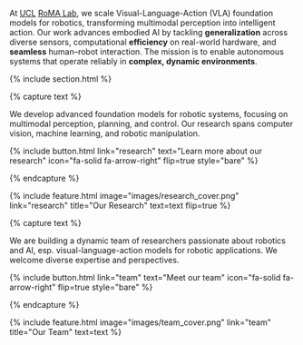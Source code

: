 ---
---

<!-- # Rome wasn’t built in a day — research at RoMA is built step by step. -->

At [UCL](https://www.ucl.ac.uk/) [RoMA Lab](https://christopherlu.github.io/group_website/), we scale Visual-Language-Action (VLA) foundation models for robotics, transforming multimodal perception into intelligent action. Our work advances embodied AI by tackling **generalization** across diverse sensors, computational **efficiency** on real-world hardware, and **seamless** human–robot interaction. The mission is to enable autonomous systems that operate reliably in **complex, dynamic environments**.

{% include section.html %}

<!-- ## Highlights -->

{% capture text %}

We develop advanced foundation models for robotic systems, focusing on multimodal perception, planning, and control. Our research spans computer vision, machine learning, and robotic manipulation.

{%
  include button.html
  link="research"
  text="Learn more about our research"
  icon="fa-solid fa-arrow-right"
  flip=true
  style="bare"
%}

{% endcapture %}

{%
  include feature.html
  image="images/research_cover.png"
  link="research"
  title="Our Research"
  text=text
  flip=true
%}

<!-- {% capture text %}

Lorem ipsum dolor sit amet, consectetur adipiscing elit, sed do eiusmod tempor incididunt ut labore et dolore magna aliqua.

{%
  include button.html
  link="projects"
  text="Browse our projects"
  icon="fa-solid fa-arrow-right"
  flip=true
  style="bare"
%}

{% endcapture %}

{%
  include feature.html
  image="images/photo.jpg"
  link="projects"
  title="Our Projects"
  flip=true
  style="bare"
  text=text
%} -->

{% capture text %}

We are building a dynamic team of researchers passionate about robotics and AI, esp. visual-language-action models for robotic applications. We welcome diverse expertise and perspectives.

{%
  include button.html
  link="team"
  text="Meet our team"
  icon="fa-solid fa-arrow-right"
  flip=true
  style="bare"
%}

{% endcapture %}

{%
  include feature.html
  image="images/team_cover.png"
  link="team"
  title="Our Team"
  text=text
%}
